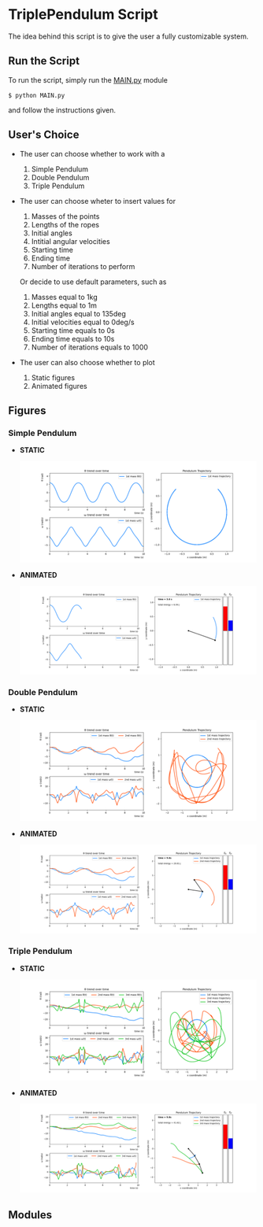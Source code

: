 # TriplePendulum Script

The idea behind this script is to give the user a fully customizable system.

## Run the Script

To run the script, simply run the [MAIN.py](./MAIN.py) module 

```
$ python MAIN.py
```

and follow the instructions given.

## User's Choice

* The user can choose whether to work with a

   1. Simple Pendulum
   2. Double Pendulum
   3. Triple Pendulum

* The user can choose wheter to insert values for

    1. Masses of the points
    2. Lengths of the ropes
    3. Initial angles
    4. Intitial angular velocities
    5. Starting time
    6. Ending time
    7. Number of iterations to perform

    Or decide to use default parameters, such as

    1. Masses equal to 1kg
    2. Lengths equal to 1m
    3. Initial angles equal to 135deg
    4. Initial velocities equal to 0deg/s
    5. Starting time equals to 0s
    6. Ending time equals to 10s
    7. Number of iterations equals to 1000

* The user can also choose whether to plot

    1. Static figures
    2. Animated figures

## Figures

### Simple Pendulum

* **STATIC**

    ![simplePendulum_default_static](./Pictures/simplePendulum/simplePendulum_default_static.png)

* **ANIMATED**
  
    ![simplePendulum_default_anim](./Pictures/simplePendulum/simplePendulum_default_anim.png)

### Double Pendulum

* **STATIC**

    ![doublePendulum_default_static](./Pictures/doublePendulum/doublePendulum_default_static.png)

* **ANIMATED**
  
    ![doublePendulum_default_anim](./Pictures/doublePendulum/doublePendulum_default_anim.png)

### Triple Pendulum

* **STATIC**

    ![triplePendulum_default_static](./Pictures/triplePendulum/triplePendulum_default_static.png)

* **ANIMATED**
  
    ![triplePendulum_default_anim](./Pictures/triplePendulum/triplePendulum_default_anim.png)

## Modules
